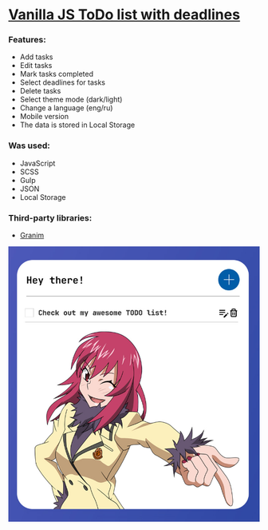 # [Vanilla JS ToDo list with deadlines](https://sergeywave.github.io/vanilla-js-todo-list/)
### Features:

- Add tasks
- Edit tasks
- Mark tasks completed
- Select deadlines for tasks
- Delete tasks
- Select theme mode (dark/light)
- Change a language (eng/ru)
- Mobile version
- The data is stored in Local Storage
  <br>

### Was used:

- JavaScript
- SCSS
- Gulp
- JSON
- Local Storage
  <br>

### Third-party libraries:

- [Granim](https://sarcadass.github.io/granim.js/)
  <br>

<p align="center"><a href="https://sergeywave.github.io/vanilla-js-todo-list"><img max-width="500px" alt="The preview" src="/dist/img/prew.jpg" /></a></p>
